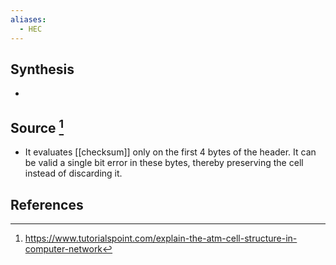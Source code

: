 ```yaml
---
aliases:
  - HEC
---
```

## Synthesis
- 
## Source [^1]
- It evaluates [[checksum]] only on the first 4 bytes of the header. It can be valid a single bit error in these bytes, thereby preserving the cell instead of discarding it.
## References

[^1]: https://www.tutorialspoint.com/explain-the-atm-cell-structure-in-computer-network